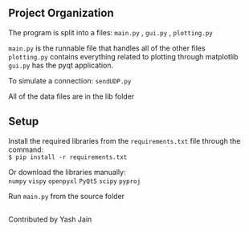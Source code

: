 
## Project Organization
The program is split into a files: `main.py` , `gui.py` , `plotting.py`

`main.py` is the runnable file that handles all of the other files  
`plotting.py` contains everything related to plotting through matplotlib
`gui.py` has the pyqt application.

To simulate a connection: `sendUDP.py`  

All of the data files are in the lib folder
## Setup
Install the required libraries from the `requirements.txt` file through the command:  
`$ pip install -r requirements.txt`

Or download the libraries manually:   
`numpy`
`vispy`
`openpyxl`
`PyQt5`
`scipy`
`pyproj`

Run `main.py` from the source folder

##
Contributed by Yash Jain
